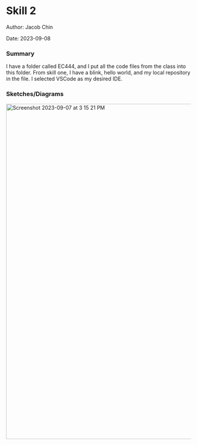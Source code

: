 #  Skill 2

Author: Jacob Chin

Date: 2023-09-08


### Summary
I have a folder called EC444, and I put all the code files from the class into this folder. From skill one, I have a blink, hello world, and my local repository in the file. I selected VSCode as my desired IDE.

### Sketches/Diagrams
<img width="915" alt="Screenshot 2023-09-07 at 3 15 21 PM" src="https://github.com/BU-EC444/Chin-Jacob/assets/108195485/5e0403a7-872b-432e-90a7-009d7dce4366">
